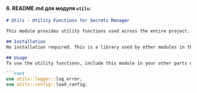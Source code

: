 
#### 6. **README.md для модуля `utils`**:

```markdown
# Utils - Utility Functions for Secrets Manager

This module provides utility functions used across the entire project.

## Installation
No installation required. This is a library used by other modules in the project.

## Usage
To use the utility functions, include this module in your other parts of the project:

```rust
use utils::logger::log_error;
use utils::config::load_config;
```